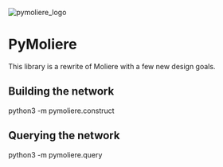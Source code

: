 ![pymoliere_logo][pymoliere_logo]


# PyMoliere

This library is a rewrite of Moliere with a few new design goals.


## Building the network

python3 -m pymoliere.construct


## Querying the network

python3 -m pymoliere.query


[pymoliere_logo]:https://github.com/JSybrandt/PyMoliere/raw/master/pymoliere_header.png
